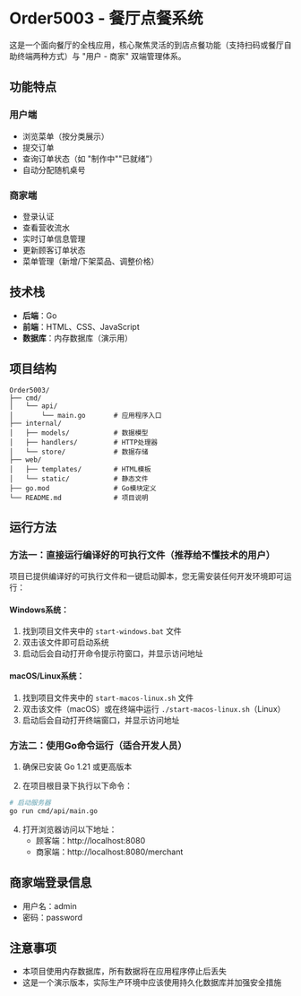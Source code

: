 # Order5003 - 餐厅点餐系统

这是一个面向餐厅的全栈应用，核心聚焦灵活的到店点餐功能（支持扫码或餐厅自助终端两种方式）与 "用户 - 商家" 双端管理体系。

## 功能特点

### 用户端
- 浏览菜单（按分类展示）
- 提交订单
- 查询订单状态（如 "制作中""已就绪"）
- 自动分配随机桌号

### 商家端
- 登录认证
- 查看营收流水
- 实时订单信息管理
- 更新顾客订单状态
- 菜单管理（新增/下架菜品、调整价格）

## 技术栈

- **后端**：Go
- **前端**：HTML、CSS、JavaScript
- **数据库**：内存数据库（演示用）

## 项目结构

```
Order5003/
├── cmd/
│   └── api/
│       └── main.go       # 应用程序入口
├── internal/
│   ├── models/           # 数据模型
│   ├── handlers/         # HTTP处理器
│   └── store/            # 数据存储
├── web/
│   ├── templates/        # HTML模板
│   └── static/           # 静态文件
├── go.mod                # Go模块定义
└── README.md             # 项目说明
```

## 运行方法

### 方法一：直接运行编译好的可执行文件（推荐给不懂技术的用户）

项目已提供编译好的可执行文件和一键启动脚本，您无需安装任何开发环境即可运行：

#### Windows系统：
1. 找到项目文件夹中的 `start-windows.bat` 文件
2. 双击该文件即可启动系统
3. 启动后会自动打开命令提示符窗口，并显示访问地址

#### macOS/Linux系统：
1. 找到项目文件夹中的 `start-macos-linux.sh` 文件
2. 双击该文件（macOS）或在终端中运行 `./start-macos-linux.sh`（Linux）
3. 启动后会自动打开终端窗口，并显示访问地址

### 方法二：使用Go命令运行（适合开发人员）

1. 确保已安装 Go 1.21 或更高版本

2. 在项目根目录下执行以下命令：

```bash
# 启动服务器
go run cmd/api/main.go
```

4. 打开浏览器访问以下地址：
   - 顾客端：http://localhost:8080
   - 商家端：http://localhost:8080/merchant

## 商家端登录信息

- 用户名：admin
- 密码：password

## 注意事项

- 本项目使用内存数据库，所有数据将在应用程序停止后丢失
- 这是一个演示版本，实际生产环境中应该使用持久化数据库并加强安全措施